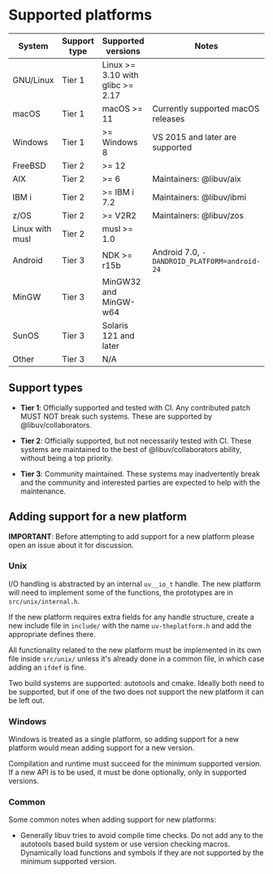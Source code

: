 # Supported platforms

|  System | Support type | Supported versions | Notes |
|---|---|---|---|
| GNU/Linux | Tier 1 | Linux >= 3.10 with glibc >= 2.17 | |
| macOS | Tier 1 | macOS >= 11 | Currently supported macOS releases |
| Windows | Tier 1 | >= Windows 8 | VS 2015 and later are supported |
| FreeBSD | Tier 2 | >= 12 | |
| AIX | Tier 2 | >= 6 | Maintainers: @libuv/aix |
| IBM i | Tier 2 | >= IBM i 7.2 | Maintainers: @libuv/ibmi |
| z/OS | Tier 2 | >= V2R2 | Maintainers: @libuv/zos |
| Linux with musl | Tier 2 | musl >= 1.0 | |
| Android | Tier 3 | NDK >= r15b | Android 7.0, `-DANDROID_PLATFORM=android-24` |
| MinGW | Tier 3 | MinGW32 and MinGW-w64 | |
| SunOS | Tier 3 | Solaris 121 and later | |
| Other | Tier 3 | N/A | |

## Support types

* **Tier 1**: Officially supported and tested with CI. Any contributed patch
  MUST NOT break such systems. These are supported by @libuv/collaborators.

* **Tier 2**: Officially supported, but not necessarily tested with CI. These
  systems are maintained to the best of @libuv/collaborators ability,
  without being a top priority.

* **Tier 3**: Community maintained. These systems may inadvertently break and the
  community and interested parties are expected to help with the maintenance.

## Adding support for a new platform

**IMPORTANT**: Before attempting to add support for a new platform please open
an issue about it for discussion.

### Unix

I/O handling is abstracted by an internal `uv__io_t` handle. The new platform
will need to implement some of the functions, the prototypes are in
``src/unix/internal.h``.

If the new platform requires extra fields for any handle structure, create a
new include file in ``include/`` with the name ``uv-theplatform.h`` and add
the appropriate defines there.

All functionality related to the new platform must be implemented in its own
file inside ``src/unix/`` unless it's already done in a common file, in which
case adding an `ifdef` is fine.

Two build systems are supported: autotools and cmake. Ideally both need to be
supported, but if one of the two does not support the new platform it can be
left out.

### Windows

Windows is treated as a single platform, so adding support for a new platform
would mean adding support for a new version.

Compilation and runtime must succeed for the minimum supported version. If a
new API is to be used, it must be done optionally, only in supported versions.

### Common

Some common notes when adding support for new platforms:

* Generally libuv tries to avoid compile time checks. Do not add any to the
  autotools based build system or use version checking macros.
  Dynamically load functions and symbols if they are not supported by the
  minimum supported version.
